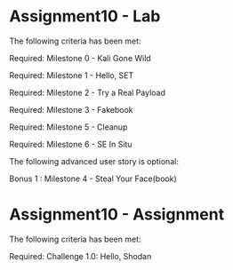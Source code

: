 # Assignment10 - Lab

The following criteria has been met:

 Required: Milestone 0 - Kali Gone Wild
 
 Required: Milestone 1 - Hello, SET
 
 Required: Milestone 2 - Try a Real Payload
 
 Required: Milestone 3 - Fakebook
 
 Required: Milestone 5 - Cleanup
 
 Required: Milestone 6 - SE In Situ
 
The following advanced user story is optional:

 Bonus 1 : Milestone 4 - Steal Your Face(book)

# Assignment10 - Assignment

The following criteria has been met:

Required: Challenge 1.0: Hello, Shodan
